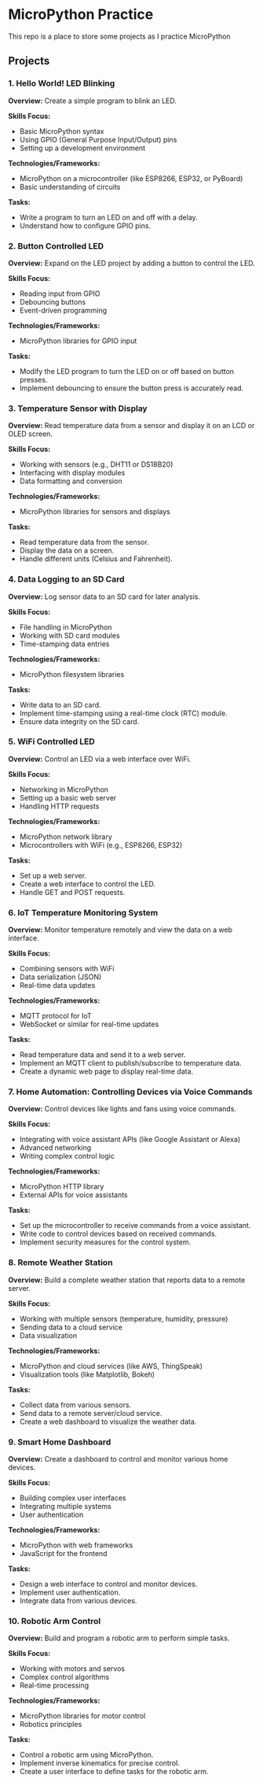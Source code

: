# MicroPython Practice
This repo is a place to store some projects as I practice MicroPython

## Projects
### 1. **Hello World! LED Blinking**

**Overview:**
Create a simple program to blink an LED.

**Skills Focus:**
- Basic MicroPython syntax
- Using GPIO (General Purpose Input/Output) pins
- Setting up a development environment

**Technologies/Frameworks:**
- MicroPython on a microcontroller (like ESP8266, ESP32, or PyBoard)
- Basic understanding of circuits

**Tasks:**
- Write a program to turn an LED on and off with a delay.
- Understand how to configure GPIO pins.

### 2. **Button Controlled LED**

**Overview:**
Expand on the LED project by adding a button to control the LED.

**Skills Focus:**
- Reading input from GPIO
- Debouncing buttons
- Event-driven programming

**Technologies/Frameworks:**
- MicroPython libraries for GPIO input

**Tasks:**
- Modify the LED program to turn the LED on or off based on button presses.
- Implement debouncing to ensure the button press is accurately read.

### 3. **Temperature Sensor with Display**

**Overview:**
Read temperature data from a sensor and display it on an LCD or OLED screen.

**Skills Focus:**
- Working with sensors (e.g., DHT11 or DS18B20)
- Interfacing with display modules
- Data formatting and conversion

**Technologies/Frameworks:**
- MicroPython libraries for sensors and displays

**Tasks:**
- Read temperature data from the sensor.
- Display the data on a screen.
- Handle different units (Celsius and Fahrenheit).

### 4. **Data Logging to an SD Card**

**Overview:**
Log sensor data to an SD card for later analysis.

**Skills Focus:**
- File handling in MicroPython
- Working with SD card modules
- Time-stamping data entries

**Technologies/Frameworks:**
- MicroPython filesystem libraries

**Tasks:**
- Write data to an SD card.
- Implement time-stamping using a real-time clock (RTC) module.
- Ensure data integrity on the SD card.

### 5. **WiFi Controlled LED**

**Overview:**
Control an LED via a web interface over WiFi.

**Skills Focus:**
- Networking in MicroPython
- Setting up a basic web server
- Handling HTTP requests

**Technologies/Frameworks:**
- MicroPython network library
- Microcontrollers with WiFi (e.g., ESP8266, ESP32)

**Tasks:**
- Set up a web server.
- Create a web interface to control the LED.
- Handle GET and POST requests.

### 6. **IoT Temperature Monitoring System**

**Overview:**
Monitor temperature remotely and view the data on a web interface.

**Skills Focus:**
- Combining sensors with WiFi
- Data serialization (JSON)
- Real-time data updates

**Technologies/Frameworks:**
- MQTT protocol for IoT
- WebSocket or similar for real-time updates

**Tasks:**
- Read temperature data and send it to a web server.
- Implement an MQTT client to publish/subscribe to temperature data.
- Create a dynamic web page to display real-time data.

### 7. **Home Automation: Controlling Devices via Voice Commands**

**Overview:**
Control devices like lights and fans using voice commands.

**Skills Focus:**
- Integrating with voice assistant APIs (like Google Assistant or Alexa)
- Advanced networking
- Writing complex control logic

**Technologies/Frameworks:**
- MicroPython HTTP library
- External APIs for voice assistants

**Tasks:**
- Set up the microcontroller to receive commands from a voice assistant.
- Write code to control devices based on received commands.
- Implement security measures for the control system.

### 8. **Remote Weather Station**

**Overview:**
Build a complete weather station that reports data to a remote server.

**Skills Focus:**
- Working with multiple sensors (temperature, humidity, pressure)
- Sending data to a cloud service
- Data visualization

**Technologies/Frameworks:**
- MicroPython and cloud services (like AWS, ThingSpeak)
- Visualization tools (like Matplotlib, Bokeh)

**Tasks:**
- Collect data from various sensors.
- Send data to a remote server/cloud service.
- Create a web dashboard to visualize the weather data.

### 9. **Smart Home Dashboard**

**Overview:**
Create a dashboard to control and monitor various home devices.

**Skills Focus:**
- Building complex user interfaces
- Integrating multiple systems
- User authentication

**Technologies/Frameworks:**
- MicroPython with web frameworks
- JavaScript for the frontend

**Tasks:**
- Design a web interface to control and monitor devices.
- Implement user authentication.
- Integrate data from various devices.

### 10. **Robotic Arm Control**

**Overview:**
Build and program a robotic arm to perform simple tasks.

**Skills Focus:**
- Working with motors and servos
- Complex control algorithms
- Real-time processing

**Technologies/Frameworks:**
- MicroPython libraries for motor control
- Robotics principles

**Tasks:**
- Control a robotic arm using MicroPython.
- Implement inverse kinematics for precise control.
- Create a user interface to define tasks for the robotic arm.
